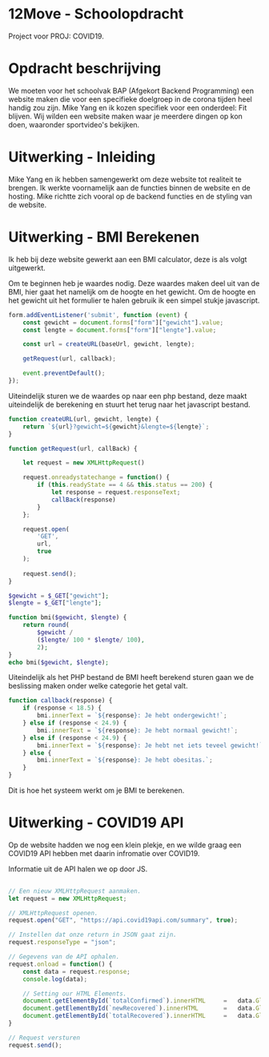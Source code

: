 # 12Move - Schoolopdracht
Project voor PROJ: COVID19.

# Opdracht beschrijving
We moeten voor het schoolvak BAP (Afgekort Backend Programming) een website maken die voor een specifieke doelgroep in de corona tijden heel handig zou zijn. Mike Yang en ik kozen specifiek voor een onderdeel: Fit blijven. Wij wilden een website maken waar je meerdere dingen op kon doen, waaronder sportvideo's bekijken.

# Uitwerking - Inleiding
Mike Yang en ik hebben samengewerkt om deze website tot realiteit te brengen. Ik werkte voornamelijk aan de functies binnen de website en de hosting. Mike richtte zich vooral op de backend functies en de styling van de website.

# Uitwerking - BMI Berekenen
Ik heb bij deze website gewerkt aan een BMI calculator, deze is als volgt uitgewerkt. 

Om te beginnen heb je waardes nodig. Deze waardes maken deel uit van de BMI, hier gaat het namelijk om de hoogte en het gewicht. Om de hoogte en het gewicht uit het formulier te halen gebruik ik een simpel stukje javascript.
```js
form.addEventListener('submit', function (event) {
    const gewicht = document.forms["form"]["gewicht"].value;
    const lengte = document.forms["form"]["lengte"].value;

    const url = createURL(baseUrl, gewicht, lengte);

    getRequest(url, callback);

    event.preventDefault();
});
```

Uiteindelijk sturen we de waardes op naar een php bestand, deze maakt uiteindelijk de berekening en stuurt het terug naar het javascript bestand.
```js
function createURL(url, gewicht, lengte) {
    return `${url}?gewicht=${gewicht}&lengte=${lengte}`;
}

function getRequest(url, callBack) {

    let request = new XMLHttpRequest()

    request.onreadystatechange = function() {
        if (this.readyState == 4 && this.status == 200) {
            let response = request.responseText;
            callBack(response)
        }
    };

    request.open(
        'GET',
        url,
        true
    );
    
    request.send();
}
```

```php
$gewicht = $_GET["gewicht"];
$lengte = $_GET["lengte"];

function bmi($gewicht, $lengte) {
    return round(
        $gewicht /
        ($lengte/ 100 * $lengte/ 100),
        2);
}
echo bmi($gewicht, $lengte);
```

Uiteindelijk als het PHP bestand de BMI heeft berekend sturen gaan we de beslissing maken onder welke categorie het getal valt.
```js
function callback(response) {
    if (response < 18.5) {
        bmi.innerText = `${response}: Je hebt ondergewicht!`;
    } else if (response < 24.9) {
        bmi.innerText = `${response}: Je hebt normaal gewicht!`;
    } else if (response < 24.9) {
        bmi.innerText = `${response}: Je hebt net iets teveel gewicht!`;
    } else {
        bmi.innerText = `${response}: Je hebt obesitas.`;
    }
}
```

Dit is hoe het systeem werkt om je BMI te berekenen.

# Uitwerking - COVID19 API
Op de website hadden we nog een klein plekje, en we wilde graag een COVID19 API hebben met daarin infromatie over COVID19.

Informatie uit de API halen we op door JS.

```js
  
// Een nieuw XMLHttpRequest aanmaken.
let request = new XMLHttpRequest;

// XMLHttpRequest openen.
request.open("GET", "https://api.covid19api.com/summary", true);

// Instellen dat onze return in JSON gaat zijn.
request.responseType = "json";

// Gegevens van de API ophalen.
request.onload = function() {
    const data = request.response;
    console.log(data);

    // Setting our HTML Elements.
    document.getElementById(`totalConfirmed`).innerHTML     =   data.Global.TotalConfirmed;
    document.getElementById(`newRecovered`).innerHTML       =   data.Global.NewRecovered;
    document.getElementById(`totalRecovered`).innerHTML     =   data.Global.TotalRecovered;
}

// Request versturen
request.send();
```

